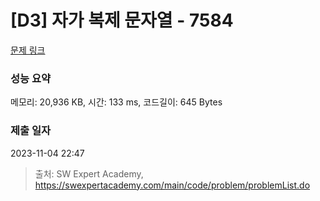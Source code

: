 # [D3] 자가 복제 문자열 - 7584 

[문제 링크](https://swexpertacademy.com/main/code/problem/problemDetail.do?contestProbId=AWpMsQfaCPMDFAQi) 

### 성능 요약

메모리: 20,936 KB, 시간: 133 ms, 코드길이: 645 Bytes

### 제출 일자

2023-11-04 22:47



> 출처: SW Expert Academy, https://swexpertacademy.com/main/code/problem/problemList.do